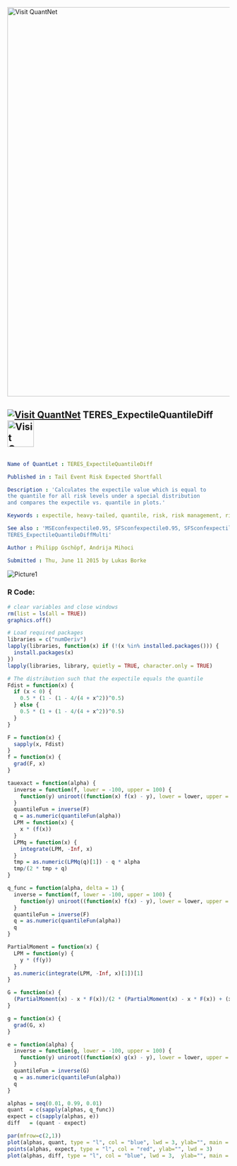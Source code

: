 [<img src="https://github.com/QuantLet/Styleguide-and-FAQ/blob/master/pictures/banner.png" width="880" alt="Visit QuantNet">](http://quantlet.de/index.php?p=info)

## [<img src="https://github.com/QuantLet/Styleguide-and-Validation-procedure/blob/master/pictures/qloqo.png" alt="Visit QuantNet">](http://quantlet.de/) **TERES_ExpectileQuantileDiff** [<img src="https://github.com/QuantLet/Styleguide-and-Validation-procedure/blob/master/pictures/QN2.png" width="60" alt="Visit QuantNet 2.0">](http://quantlet.de/d3/ia)

```yaml

Name of QuantLet : TERES_ExpectileQuantileDiff

Published in : Tail Event Risk Expected Shortfall

Description : 'Calculates the expectile value which is equal to 
the quantile for all risk levels under a special distribution 
and compares the expectile vs. quantile in plots.'

Keywords : expectile, heavy-tailed, quantile, risk, risk management, risk measure, tail

See also : 'MSEconfexpectile0.95, SFSconfexpectile0.95, SFSconfexpectile0.95, 
TERES_ExpectileQuantileDiffMulti'

Author : Philipp Gschöpf, Andrija Mihoci

Submitted : Thu, June 11 2015 by Lukas Borke

```
![Picture1](TERES_ExpectileQuantileDiff.png)

### R Code:
```r
# clear variables and close windows
rm(list = ls(all = TRUE))
graphics.off()

# Load required packages
libraries = c("numDeriv")
lapply(libraries, function(x) if (!(x %in% installed.packages())) {
  install.packages(x)
})
lapply(libraries, library, quietly = TRUE, character.only = TRUE)

# The distribution such that the expectile equals the quantile
Fdist = function(x) {
  if (x < 0) {
    0.5 * (1 - (1 - 4/(4 + x^2))^0.5)
  } else {
    0.5 * (1 + (1 - 4/(4 + x^2))^0.5)
  }
}

F = function(x) {
  sapply(x, Fdist)
}
f = function(x) {
  grad(F, x)
}

tauexact = function(alpha) {
  inverse = function(f, lower = -100, upper = 100) {
    function(y) uniroot((function(x) f(x) - y), lower = lower, upper = upper)[1]
  }
  quantileFun = inverse(F)
  q = as.numeric(quantileFun(alpha))
  LPM = function(x) {
    x * (f(x))
  }
  LPMq = function(x) {
    integrate(LPM, -Inf, x)
  }
  tmp = as.numeric(LPMq(q)[1]) - q * alpha
  tmp/(2 * tmp + q)
}

q_func = function(alpha, delta = 1) {
  inverse = function(f, lower = -100, upper = 100) {
    function(y) uniroot((function(x) f(x) - y), lower = lower, upper = upper)[1]
  }
  quantileFun = inverse(F)
  q = as.numeric(quantileFun(alpha))
  q
}

PartialMoment = function(x) {
  LPM = function(y) {
    y * (f(y))
  }
  as.numeric(integrate(LPM, -Inf, x)[1])[1]
}

G = function(x) {
  (PartialMoment(x) - x * F(x))/(2 * (PartialMoment(x) - x * F(x)) + (x))
}

g = function(x) {
  grad(G, x)
}

e = function(alpha) {
  inverse = function(g, lower = -100, upper = 100) {
    function(y) uniroot((function(x) g(x) - y), lower = lower, upper = upper)[1]
  }
  quantileFun = inverse(G)
  q = as.numeric(quantileFun(alpha))
  q
}

alphas = seq(0.01, 0.99, 0.01)
quant  = c(sapply(alphas, q_func))
expect = c(sapply(alphas, e))
diff   = (quant - expect)

par(mfrow=c(2,1))
plot(alphas, quant, type = "l", col = "blue", lwd = 3, ylab="", main = "quantiles vs. expectiles", xlim=c(0, 1), ylim=c(-4, 4) )
points(alphas, expect, type = "l", col = "red", ylab="", lwd = 3)
plot(alphas, diff, type = "l", col = "blue", lwd = 3,  ylab="", main = "difference", xlim=c(0, 1), ylim=c(-1.5, 1.5))

```
